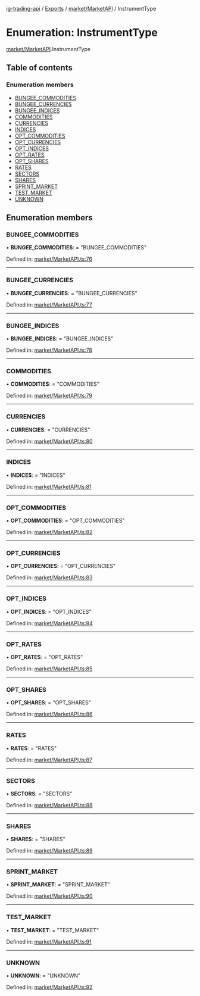 [ig-trading-api](../README.md) / [Exports](../modules.md) / [market/MarketAPI](../modules/market_marketapi.md) / InstrumentType

# Enumeration: InstrumentType

[market/MarketAPI](../modules/market_marketapi.md).InstrumentType

## Table of contents

### Enumeration members

- [BUNGEE_COMMODITIES](market_marketapi.instrumenttype.md#bungee_commodities)
- [BUNGEE_CURRENCIES](market_marketapi.instrumenttype.md#bungee_currencies)
- [BUNGEE_INDICES](market_marketapi.instrumenttype.md#bungee_indices)
- [COMMODITIES](market_marketapi.instrumenttype.md#commodities)
- [CURRENCIES](market_marketapi.instrumenttype.md#currencies)
- [INDICES](market_marketapi.instrumenttype.md#indices)
- [OPT_COMMODITIES](market_marketapi.instrumenttype.md#opt_commodities)
- [OPT_CURRENCIES](market_marketapi.instrumenttype.md#opt_currencies)
- [OPT_INDICES](market_marketapi.instrumenttype.md#opt_indices)
- [OPT_RATES](market_marketapi.instrumenttype.md#opt_rates)
- [OPT_SHARES](market_marketapi.instrumenttype.md#opt_shares)
- [RATES](market_marketapi.instrumenttype.md#rates)
- [SECTORS](market_marketapi.instrumenttype.md#sectors)
- [SHARES](market_marketapi.instrumenttype.md#shares)
- [SPRINT_MARKET](market_marketapi.instrumenttype.md#sprint_market)
- [TEST_MARKET](market_marketapi.instrumenttype.md#test_market)
- [UNKNOWN](market_marketapi.instrumenttype.md#unknown)

## Enumeration members

### BUNGEE_COMMODITIES

• **BUNGEE_COMMODITIES**: = "BUNGEE_COMMODITIES"

Defined in: [market/MarketAPI.ts:76](https://github.com/bennycode/ig-trading-api/blob/eb2ba64/src/market/MarketAPI.ts#L76)

---

### BUNGEE_CURRENCIES

• **BUNGEE_CURRENCIES**: = "BUNGEE_CURRENCIES"

Defined in: [market/MarketAPI.ts:77](https://github.com/bennycode/ig-trading-api/blob/eb2ba64/src/market/MarketAPI.ts#L77)

---

### BUNGEE_INDICES

• **BUNGEE_INDICES**: = "BUNGEE_INDICES"

Defined in: [market/MarketAPI.ts:78](https://github.com/bennycode/ig-trading-api/blob/eb2ba64/src/market/MarketAPI.ts#L78)

---

### COMMODITIES

• **COMMODITIES**: = "COMMODITIES"

Defined in: [market/MarketAPI.ts:79](https://github.com/bennycode/ig-trading-api/blob/eb2ba64/src/market/MarketAPI.ts#L79)

---

### CURRENCIES

• **CURRENCIES**: = "CURRENCIES"

Defined in: [market/MarketAPI.ts:80](https://github.com/bennycode/ig-trading-api/blob/eb2ba64/src/market/MarketAPI.ts#L80)

---

### INDICES

• **INDICES**: = "INDICES"

Defined in: [market/MarketAPI.ts:81](https://github.com/bennycode/ig-trading-api/blob/eb2ba64/src/market/MarketAPI.ts#L81)

---

### OPT_COMMODITIES

• **OPT_COMMODITIES**: = "OPT_COMMODITIES"

Defined in: [market/MarketAPI.ts:82](https://github.com/bennycode/ig-trading-api/blob/eb2ba64/src/market/MarketAPI.ts#L82)

---

### OPT_CURRENCIES

• **OPT_CURRENCIES**: = "OPT_CURRENCIES"

Defined in: [market/MarketAPI.ts:83](https://github.com/bennycode/ig-trading-api/blob/eb2ba64/src/market/MarketAPI.ts#L83)

---

### OPT_INDICES

• **OPT_INDICES**: = "OPT_INDICES"

Defined in: [market/MarketAPI.ts:84](https://github.com/bennycode/ig-trading-api/blob/eb2ba64/src/market/MarketAPI.ts#L84)

---

### OPT_RATES

• **OPT_RATES**: = "OPT_RATES"

Defined in: [market/MarketAPI.ts:85](https://github.com/bennycode/ig-trading-api/blob/eb2ba64/src/market/MarketAPI.ts#L85)

---

### OPT_SHARES

• **OPT_SHARES**: = "OPT_SHARES"

Defined in: [market/MarketAPI.ts:86](https://github.com/bennycode/ig-trading-api/blob/eb2ba64/src/market/MarketAPI.ts#L86)

---

### RATES

• **RATES**: = "RATES"

Defined in: [market/MarketAPI.ts:87](https://github.com/bennycode/ig-trading-api/blob/eb2ba64/src/market/MarketAPI.ts#L87)

---

### SECTORS

• **SECTORS**: = "SECTORS"

Defined in: [market/MarketAPI.ts:88](https://github.com/bennycode/ig-trading-api/blob/eb2ba64/src/market/MarketAPI.ts#L88)

---

### SHARES

• **SHARES**: = "SHARES"

Defined in: [market/MarketAPI.ts:89](https://github.com/bennycode/ig-trading-api/blob/eb2ba64/src/market/MarketAPI.ts#L89)

---

### SPRINT_MARKET

• **SPRINT_MARKET**: = "SPRINT_MARKET"

Defined in: [market/MarketAPI.ts:90](https://github.com/bennycode/ig-trading-api/blob/eb2ba64/src/market/MarketAPI.ts#L90)

---

### TEST_MARKET

• **TEST_MARKET**: = "TEST_MARKET"

Defined in: [market/MarketAPI.ts:91](https://github.com/bennycode/ig-trading-api/blob/eb2ba64/src/market/MarketAPI.ts#L91)

---

### UNKNOWN

• **UNKNOWN**: = "UNKNOWN"

Defined in: [market/MarketAPI.ts:92](https://github.com/bennycode/ig-trading-api/blob/eb2ba64/src/market/MarketAPI.ts#L92)

